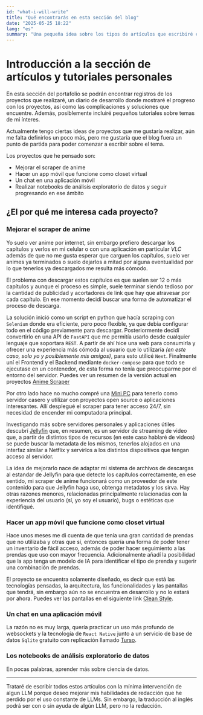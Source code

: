 ```yaml
---
id: "what-i-will-write"
title: "Qué encontrarás en esta sección del blog"
date: "2025-05-25 18:22"
lang: "es"
summary: "Una pequeña idea sobre los tipos de artículos que escribiré en el blog."
---
```


# Introducción a la sección de artículos y tutoriales personales

En esta sección del portafolio se podrán encontrar registros de los proyectos que realizaré, un diario de desarrollo donde mostraré el progreso con los proyectos, así como las complicaciones y soluciones que encuentre. Además, posiblemente incluiré pequeños tutoriales sobre temas de mi ínteres.

Actualmente tengo ciertas ideas de proyectos que me gustaría realizar, aún me falta definirlos un poco más, pero me gustaría que el blog fuera un punto de partida para poder comenzar a escribir sobre el tema.

Los proyectos que he pensado son:

- Mejorar el scraper de anime
- Hacer un app móvil que funcione como closet virtual
- Un chat en una aplicación móvil
- Realizar notebooks de análisis exploratorio de datos y seguir progresando en ese ámbito

## ¿El por qué me interesa cada proyecto?

### Mejorar el scraper de anime

Yo suelo ver anime por internet, sin embargo prefiero descargar los capítulos y verlos en mi celular o con una aplicación en particular _VLC_ además de que no me gusta esperar que carguen los capítulos, suelo ver animes ya terminados o suelo dejarlos a mitad por alguna eventualidad por lo que tenerlos ya descargados me resulta más cómodo.

El problema con descargar estos capítulos es que suelen ser 12 o más capítulos y aunque el proceso es simple, suele terminar siendo tedioso por la cantidad de publicidad y acortadores de link que hay que atravesar por cada capítulo. En ese momento decidí buscar una forma de automatizar el proceso de descarga.

La solución inició como un script en python que hacía scraping con `Selenium` donde era eficiente, pero poco flexible, ya que debía configurar todo en el código previamente para descargar. Posteriormente decidí convertirlo en una API de `FastAPI` que me permitía usarlo desde cualquier lenguaje que soportara `REST`. A partír de ahí hice una web para consumirla y ofrecer una experiencia más cómoda al usuario que lo utilizaría _(en este caso, solo yo y posiblemente mis amigos)_, para esto utilicé `Next`. Finalmente uní el Frontend y el Backend mediante `docker-compose` para que todo se ejecutase en un contenedor, de esta forma no tenía que preocuparme por el entorno del servidor. Puedes ver un resumen de la versión actual en proyectos [Anime Scraper](/es/project/anime-scraper)

Por otro lado hace no mucho compré una [Mini PC](https://a.co/d/9tuUmhh) para tenerlo como servidor casero y utilizar con proyectos open source o aplicaciones interesantes. Allí desplegué el scraper para tener acceso 24/7, sin necesidad de encender mi computadora principal.

Investigando más sobre servidores personales y aplicaciones útiles descubrí [Jellyfin](https://jellyfin.org/) que, en resumen, es un servidor de streaming de video que, a partir de distintos tipos de recursos (en este caso hablaré de videos) se puede buscar la metadata de los mismos, tenerlos alojados en una interfaz similar a Netflix y servirlos a los distintos dispositivos que tengan acceso al servidor.

La idea de mejorarlo nace de adaptar mi sistema de archivos de descargas al estandar de Jellyfin para que detecte los capítulos correctamente, en ese sentido, mi scraper de anime funcionará como un proveedor de este contenido para que Jellyfin haga uso, obtenga metadatos y los sirva. Hay otras razones menores, relacionadas principalmente relacionadas con la experiencia del usuario (sí, yo soy el usuario), bugs o estéticas que identifiqué.

### Hacer un app móvil que funcione como closet virtual

Hace unos meses me di cuenta de que tenía una gran cantidad de prendas que no utilizaba y otras que sí, entonces quería una forma de poder tener un inventario de fácil acceso, además de poder hacer seguimiento a las prendas que uso con mayor frecuencia. Adicionalmente añadí la posibilidad que la app tenga un modelo de IA para identificar el tipo de prenda y sugerir una combinación de prendas.

El proyecto se encuentra solamente diseñado, es decir que está las tecnologías pensadas, la arquitectura, las funcionalidades y las pantallas que tendrá, sin embargo aún no se encuentra en desarrollo y no lo estará por ahora. Puedes ver las pantallas en el siguiente link [Clean Style](https://www.figma.com/design/uanCTXnN5up4c5tsSVAe0s/Clean-Style?node-id=0-1&t=ph1Zcf0zXlFCXbFk-1).

### Un chat en una aplicación móvil

La razón no es muy larga, quería practicar un uso más profundo de websockets y la tecnología de `React Native` junto a un servicio de base de datos `Sqlite` gratuito con replicación llamado [Turso](https://turso.tech/).

### Los notebooks de análisis exploratorio de datos

En pocas palabras, aprender más sobre ciencia de datos.

---

Trataré de escribir todos estos artículos con la mínima intervención de algun LLM porque deseo mejorar mis habilidades de redacción que he perdido por el uso constante de LLMs. Sin embargo, la traducción al inglés podrá ser con o sin ayuda de algún LLM, pero no la redacción.